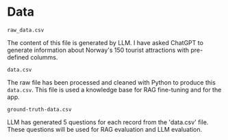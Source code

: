 # Data

`raw_data.csv`

The content of this file is generated by LLM. I have asked ChatGPT to generate information about Norway's 150 tourist attractions with pre-defined columms.

`data.csv`

The raw file has been processed and cleaned with Python to produce this `data.csv`. This file is used a knowledge base for RAG fine-tuning and for the app.

`ground-truth-data.csv`

LLM has generated 5 questions for each record from the 'data.csv' file. These questions will be used for RAG evaluation and LLM evaluation.
